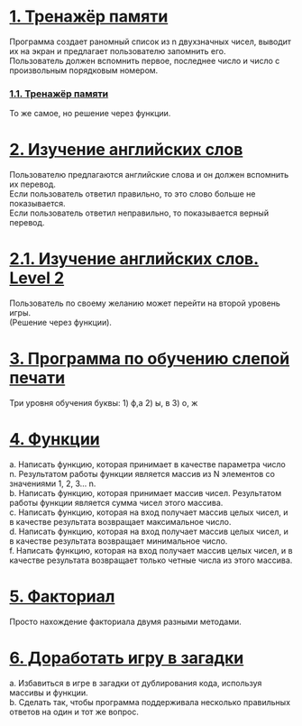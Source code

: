 # [1. Тренажёр памяти](https://github.com/kornilovaap/JavaScript_GeekBrains.ru/blob/main/lesson_3/memory.html)    
Программа создает раномный список из n двухзначных чисел, выводит их на экран и предлагает пользователю запомнить его.    
Пользователь должен вспомнить первое, последнее число и число с произвольным порядковым номером.    

### [1.1. Тренажёр памяти](https://github.com/kornilovaap/JavaScript_GeekBrains.ru/edit/main/lesson_3/memory_func.html)
То же самое, но решение через функции.    
    
# [2. Изучение английских слов](https://github.com/kornilovaap/JavaScript_GeekBrains.ru/blob/main/lesson_3/english.html)     
Пользователю предлагаются английские слова и он должен вспомнить их перевод.    
Если пользователь ответил правильно, то это слово больше не показывается.    
Если пользователь ответил неправильно, то показывается верный перевод.    

# [2.1. Изучение английских слов. Level 2](https://github.com/kornilovaap/JavaScript_GeekBrains.ru/blob/main/lesson_3/english_lev_2.html)      
Пользователь по своему желанию может перейти на второй уровень игры.    
(Решение через функции).
    
# [3. Программа по обучению слепой печати](https://github.com/kornilovaap/JavaScript_GeekBrains.ru/blob/main/lesson_3/typing.html)      
Три уровня обучения буквы: 1) ф,а 2) ы, в 3) о, ж    
    
# [4. Функции](https://github.com/kornilovaap/JavaScript_GeekBrains.ru/blob/main/lesson_3/functions.html)    
a. Написать функцию, которая принимает в качестве параметра число n. Результатом работы функции является массив из N элементов со значениями 1, 2, 3… n.    
b. Написать функцию, которая принимает массив чисел. Результатом работы функции является сумма чисел этого массива.    
c. Написать функцию, которая на вход получает массив целых чисел, и в качестве результата возвращает максимальное число.    
d. Написать функцию, которая на вход получает массив целых чисел, и в качестве результата возвращает минимальное число.    
f. Написать функцию, которая на вход получает массив целых чисел, и в качестве результата возвращает только четные числа из этого массива.     
    
# [5. Факториал](https://github.com/kornilovaap/JavaScript_GeekBrains.ru/blob/main/lesson_3/factorial.html)     
Просто нахождение факториала двумя разными методами.    
     
# [6. Доработать игру в загадки]()    
a. Избавиться в игре в загадки от дублирования кода, используя массивы и функции.     
b. Сделать так, чтобы программа поддерживала несколько правильных ответов на один и тот же вопрос.    
    
